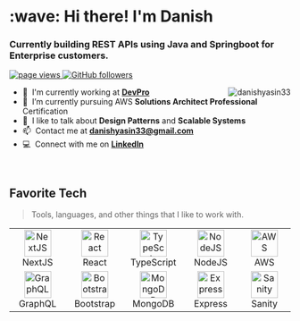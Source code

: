 <h1 align="left" id="macropower-title">:wave: Hi there! I'm Danish</h1>
<h3 align="left">Currently building REST APIs using Java and Springboot for Enterprise customers.</h3>

<p align="left">
  <a href="https://github.com/danishyasin33/danishyasin33">
    <img src="https://komarev.com/ghpvc/?username=danishyasin33" alt="page views" />
  </a>

  <a href="https://github.com/danishyasin33?tab=followers">
    <img alt="GitHub followers" src="https://img.shields.io/github/followers/danishyasin33?color=green&logo=github">
  </a>
 
</p>

<a >
  <img src="https://github-readme-stats.vercel.app/api?username=danishyasin33&show_icons=true&count_private=true&include_all_commits=true" alt="danishyasin33" align="right" />
</a>

- :office: &nbsp;I'm currently working at **[DevPro](https://github.com/devproca)**
- :seedling: &nbsp;I’m currently pursuing AWS **Solutions Architect Professional** Certification
- :speech_balloon: &nbsp;I like to talk about **Design Patterns** and **Scalable Systems**
- :mailbox: &nbsp;Contact me at **danishyasin33@gmail.com**
- :computer: &nbsp;Connect with me on **[LinkedIn]**

<br>

<h2 align="left" id="macropower-tech">Favorite Tech</h2>

> Tools, languages, and other things that I like to work with.

<table>
  <tr>
   <td align="center" width="96">
      <a href="#danishyasin33">
        <img src="https://pics.freeicons.io/uploads/icons/png/9114856761551941711-512.png" width="48" height="48" alt="NextJS" />
      </a>
      <br>NextJS
    </td>
    <td align="center" width="96">
      <a href="#danishyasin33">
        <img src="https://pics.freeicons.io/uploads/icons/png/20167174151551942641-512.png" width="48" height="48" alt="React" />
      </a>
      <br>React
    </td>
     <td align="center" width="96">
      <a href="#danishyasin33">
        <img src="https://pics.freeicons.io/uploads/icons/png/14678610731551953708-512.png" width="48" height="48" alt="TypeScript" />
      </a>
      <br>TypeScript
    </td>
    <td align="center" width="96"> 
      <a href="#danishyasin33" >
        <img src="https://pics.freeicons.io/uploads/icons/png/8954758561551942278-512.png" width="48" height="48" alt="NodeJS" />
      </a>
      <br>NodeJS
    </td>
    <td align="center" width="96">
      <a href="#danishyasin33">
        <img src="https://pics.freeicons.io/uploads/icons/png/18181230061536126577-512.png" width="48" height="48" alt="AWS" />
      </a>
      <br>AWS
    </td>
  </tr>
  <tr>
    <td align="center" width="96"> 
      <a href="#danishyasin33" >
        <img src="https://pics.freeicons.io/uploads/icons/png/21299071571548141943-512.png" width="48" height="48" alt="GraphQL" />
      </a>
      <br>GraphQL
    </td>
    <td align="center" width="96">
      <a href="#danishyasin33">
        <img src="https://pics.freeicons.io/uploads/icons/png/19681752361536207300-512.png" width="48" height="48" alt="Bootstrap" />
      </a>
      <br>Bootstrap
    </td>
    <td align="center" width="96"> 
      <a href="#danishyasin33" >
        <img src="https://pics.freeicons.io/uploads/icons/png/1888890291551942128-512.png" width="48" height="48" alt="MongoDB" />
      </a>
      <br>MongoDB
    </td>
    <td align="center" width="96"> 
      <a href="#danishyasin33" >
        <img src="https://encrypted-tbn0.gstatic.com/images?q=tbn:ANd9GcQprYdebuGjpDHnU5L4QZOI5ZrqyWmHIRjSBdq5ABi5Z_gcdnP_AgRtLEAsdwuokyhCGtU&usqp=CAU" width="48" height="48" alt="Express" style="object-fit:contain;" />
      </a>
      <br>Express
    </td>
    <td align="center" width="96"> 
      <a href="#danishyasin33" >
        <img src="https://pics.freeicons.io/uploads/icons/png/17521277461551942823-512.png" width="48" height="48" alt="Sanity" />
      </a>
      <br>Sanity
    </td>
  </tr>
</table>

[robor]: https://github.com/robor-systems
[linkedin]: https://www.linkedin.com/in/danishyasin "Ahmed LinkedIn"
